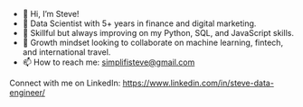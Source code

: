 - 👋 Hi, I’m Steve!
- 🌱 Data Scientist with 5+ years in finance and digital marketing.
- 👀 Skillful but always improving on my Python, SQL, and JavaScript skills.
- 💞️ Growth mindset looking to collaborate on machine learning, fintech, and international travel.
- 📫 How to reach me: simplifisteve@gmail.com

Connect with me on LinkedIn: https://www.linkedin.com/in/steve-data-engineer/

<!---
simplifisteve/simplifisteve is a ✨ special ✨ repository because its `README.md` (this file) appears on your GitHub profile.
You can click the Preview link to take a look at your changes.
--->
